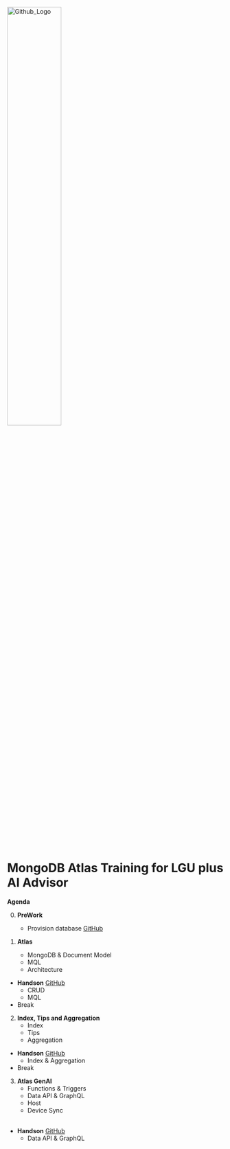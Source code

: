 <img src="https://companieslogo.com/img/orig/MDB_BIG-ad812c6c.png?t=1648915248" width="50%" title="Github_Logo"/> <br>

# MongoDB Atlas Training for LGU plus AI Advisor

__Agenda__


0. __PreWork__
    - Provision database [GitHub][0]

1.  __Atlas__
    - MongoDB & Document Model
    - MQL
    - Architecture
 
- __Handson__ [GitHub][1]
    - CRUD
    - MQL
     
- Break

2. __Index, Tips and Aggregation__
    - Index
    - Tips
    - Aggregation

- __Handson__ [GitHub][2]
    - Index & Aggregation
     
- Break

3. __Atlas GenAI__
    - Functions & Triggers
    - Data API & GraphQL
    - Host
    - Device Sync   
     
- __Handson__  [GitHub][3]
    - Data API & GraphQL

[0]: https://github.com/MongoDBAtlas/lguAIAdvisor/tree/main/00.pre-work

[1]: https://github.com/MongoDBAtlas/lguAIAdvisor/tree/main/01.MQL

[2]: https://github.com/MongoDBAtlas/lguAIAdvisor/tree/main/02.Index%20and%20tips

[3]: https://github.com/MongoDBAtlas/lguAIAdvisor/tree/main/03.atlas-appservice